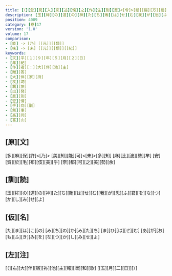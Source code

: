 ```yaml
---
title: [（][忽][見][入][京][述][懐][之][作][生][別][悲]<[兮]>[断][腸][万][廻][怨][緒][難][禁][聊][奉][所][心][一][首][并][二][絶][）]
description: [玉][桙][の][道][の][神][た][ち][賄][は][せ][む][我][が][思][ふ][君][を][な][つ][か][し][み][せ][よ]
position: 4009
category: [巻]17
version: '1.0'
volume: 17
comparison:
- [能] -> [乃] [[元]][[類]]
- [味] -> [未] [[元]][[類]][[紀]]
keywords:
- [天][平][１][９][年][５][月][２][日]
- [年][紀]
- [作][者][：][大][伴][池][主]
- [贈][答]
- [大][伴][家][持]
- [枕][詞]
- [羈][旅]
- [出][発]
- [悲][別]
- [恋][情]
- [手][向][醎]
- [無][事]
- [高][岡]
- [富][山]
---
```


## [原][文]

[多][麻][保][許]<[乃]> [美][知][能][可]<[未]>[多][知] [麻][比][波][勢][牟] [安][賀][於][毛][布][伎][美][乎] [奈][都][可][之][美][勢][余]

## [訓][読]

[玉][桙][の][道][の][神][た][ち][賄][は][せ][む][我][が][思][ふ][君][を][な][つ][か][し][み][せ][よ]

## [仮][名]

[た][ま][ほ][こ][の] [み][ち][の][か][み][た][ち] [ま][ひ][は][せ][む] [あ][が][お][も][ふ][き][み][を] [な][つ][か][し][み][せ][よ]

## [左][注]

[（][右][大][伴][宿][祢][池][主][報][贈][和][歌] [[五][月][二][日]][）]
